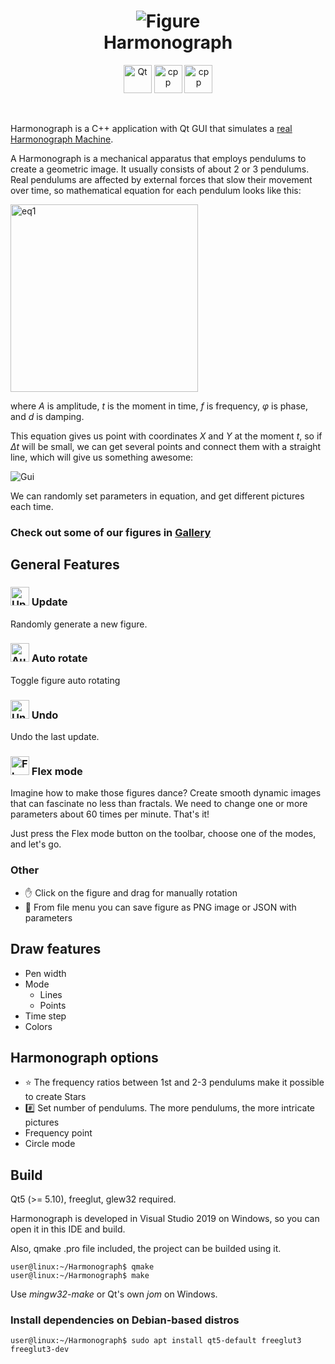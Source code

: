 <div align="center">
    <p>
        <h1>
            <img src="https://user-images.githubusercontent.com/38016689/106351546-13de3400-62ee-11eb-8dc0-76ed1daee4b9.png"
                 alt="Figure">
        </br>
        Harmonograph
        </h1>
    </p>
    <img src="https://user-images.githubusercontent.com/38016689/106370030-92c38300-6367-11eb-901a-0f604af8b833.png"
         alt="Qt"
         height="45">    
    <img src="https://user-images.githubusercontent.com/38016689/106370062-d8804b80-6367-11eb-8755-8ff3fe379093.png"
         alt="cpp"
         height="45">
    <img src="https://user-images.githubusercontent.com/38016689/106370456-395d5300-636b-11eb-902b-c0d4c4419d19.png"
         alt="cpp"
         height="45">
</div>

&nbsp;

Harmonograph is a C++ application with Qt GUI that simulates a [real Harmonograph Machine](https://youtu.be/S92mZcNIS8w).

A Harmonograph is a mechanical apparatus that employs pendulums to create a geometric image. It usually consists of about 2 or 3 pendulums.
Real pendulums are affected by external forces that slow their movement over time, so mathematical equation for each pendulum looks like this:

<img src="https://user-images.githubusercontent.com/44650342/83406272-f41d0600-a416-11ea-88cc-4a3e1633c278.png"
     width="300"
     alt="eq1"/>
     
where _A_ is amplitude, _t_ is the moment in time, _f_ is frequency, _φ_ is phase, and _d_ is damping.

This equation gives us point with coordinates  _X_ and _Y_ at the moment _t_, so if _Δt_ will be small, we can get several points and connect
them with a straight line, which will give us something awesome:

![Gui](https://user-images.githubusercontent.com/38016689/106353471-cbc60e00-62fb-11eb-85a0-80facf180765.png)

We can randomly set parameters in equation, and get different pictures each time.

### Check out some of our figures in [Gallery](https://github.com/Afomin01/Harmonograph/wiki/Gallery)

## General Features
<h3>
    <img src="https://user-images.githubusercontent.com/38016689/106380327-a18b5380-63c2-11eb-86a4-5bcd9db823dd.png"
       alt="Update"
       width="30">
    Update
</h3>

Randomly generate a new figure.

<h3>
    <img src="https://user-images.githubusercontent.com/38016689/106380441-47d75900-63c3-11eb-9b9c-75ac76605bcf.png"
       alt="AutoRotate"
       width="30">
    Auto rotate
</h3>

Toggle figure auto rotating

<h3>
    <img src="https://user-images.githubusercontent.com/38016689/106380495-c502ce00-63c3-11eb-8f99-059482bd0793.png"
       alt="Undo"
       width="30">
    Undo
</h3>

Undo the last update.

<h3>
    <img src="https://user-images.githubusercontent.com/38016689/106380298-5b35f480-63c2-11eb-84d6-88a1d11283b2.png"
       alt="Flex"
       width="30">
    Flex mode
</h3>

Imagine how to make those figures dance? Create smooth dynamic images that can fascinate no less than fractals.
We need to change one or more parameters about 60 times per minute. That's it!

Just press the Flex mode button on the toolbar, choose one of the modes, and let's go.

### Other
* ✋ Click on the figure and drag for manually rotation
* 💾 From file menu you can save figure as PNG image or JSON with parameters

## Draw features
* Pen width
* Mode
  * Lines
  * Points
* Time step
* Colors

## Harmonograph options
* ⭐ The frequency ratios between 1st and 2-3 pendulums make it possible to create Stars
* #️⃣ Set number of pendulums. The more pendulums, the more intricate pictures
* Frequency point
* Circle mode

## Build
Qt5 (>= 5.10), freeglut, glew32 required.

Harmonograph is developed in Visual Studio 2019 on Windows, so you can open it in this IDE and build.

Also, qmake .pro file included, the project can be builded using it.

```console
user@linux:~/Harmonograph$ qmake
user@linux:~/Harmonograph$ make
```

Use _mingw32-make_ or Qt's own _jom_ on Windows.

### Install dependencies on Debian-based distros
```console
user@linux:~/Harmonograph$ sudo apt install qt5-default freeglut3 freeglut3-dev
```
